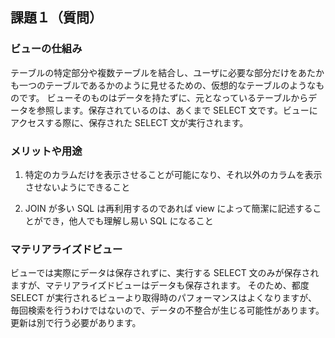 ## 課題１（質問）

### ビューの仕組み

テーブルの特定部分や複数テーブルを結合し、ユーザに必要な部分だけをあたかも一つのテーブルであるかのように見せるための、仮想的なテーブルのようなものです。
ビューそのものはデータを持たずに、元となっているテーブルからデータを参照します。保存されているのは、あくまで SELECT 文です。ビューにアクセスする際に、保存された SELECT 文が実行されます。

### メリットや用途

1. 特定のカラムだけを表示させることが可能になり、それ以外のカラムを表示させないようにできること

2. JOIN が多い SQL は再利用するのであれば view によって簡潔に記述することができ，他人でも理解し易い SQL になること

### マテリアライズドビュー

ビューでは実際にデータは保存されずに、実行する SELECT 文のみが保存されますが、マテリアライズドビューはデータも保存されます。
そのため、都度 SELECT が実行されるビューより取得時のパフォーマンスはよくなりますが、毎回検索を行うわけではないので、データの不整合が生じる可能性があります。更新は別で行う必要があります。
